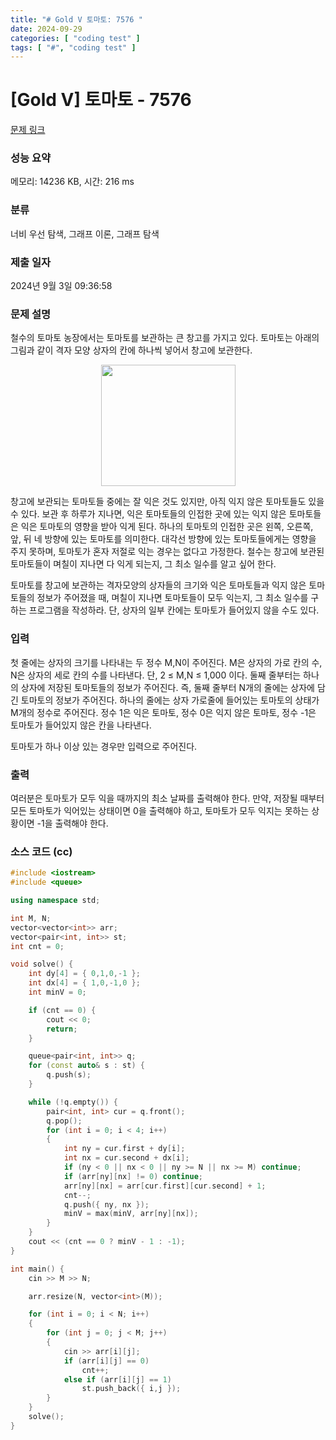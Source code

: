 ```yaml
---
title: "# Gold V 토마토: 7576 "
date: 2024-09-29
categories: [ "coding test" ]
tags: [ "#", "coding test" ]
---
```


# [Gold V] 토마토 - 7576 

[문제 링크](https://www.acmicpc.net/problem/7576) 

### 성능 요약

메모리: 14236 KB, 시간: 216 ms

### 분류

너비 우선 탐색, 그래프 이론, 그래프 탐색

### 제출 일자

2024년 9월 3일 09:36:58

### 문제 설명

<p>철수의 토마토 농장에서는 토마토를 보관하는 큰 창고를 가지고 있다. 토마토는 아래의 그림과 같이 격자 모양 상자의 칸에 하나씩 넣어서 창고에 보관한다. </p>

<p style="text-align: center;"><img alt="" src="https://u.acmicpc.net/de29c64f-dee7-4fe0-afa9-afd6fc4aad3a/Screen%20Shot%202021-06-22%20at%202.41.22%20PM.png" style="width: 215px; height: 194px;"></p>

<p>창고에 보관되는 토마토들 중에는 잘 익은 것도 있지만, 아직 익지 않은 토마토들도 있을 수 있다. 보관 후 하루가 지나면, 익은 토마토들의 인접한 곳에 있는 익지 않은 토마토들은 익은 토마토의 영향을 받아 익게 된다. 하나의 토마토의 인접한 곳은 왼쪽, 오른쪽, 앞, 뒤 네 방향에 있는 토마토를 의미한다. 대각선 방향에 있는 토마토들에게는 영향을 주지 못하며, 토마토가 혼자 저절로 익는 경우는 없다고 가정한다. 철수는 창고에 보관된 토마토들이 며칠이 지나면 다 익게 되는지, 그 최소 일수를 알고 싶어 한다.</p>

<p>토마토를 창고에 보관하는 격자모양의 상자들의 크기와 익은 토마토들과 익지 않은 토마토들의 정보가 주어졌을 때, 며칠이 지나면 토마토들이 모두 익는지, 그 최소 일수를 구하는 프로그램을 작성하라. 단, 상자의 일부 칸에는 토마토가 들어있지 않을 수도 있다.</p>

### 입력 

 <p>첫 줄에는 상자의 크기를 나타내는 두 정수 M,N이 주어진다. M은 상자의 가로 칸의 수, N은 상자의 세로 칸의 수를 나타낸다. 단, 2 ≤ M,N ≤ 1,000 이다. 둘째 줄부터는 하나의 상자에 저장된 토마토들의 정보가 주어진다. 즉, 둘째 줄부터 N개의 줄에는 상자에 담긴 토마토의 정보가 주어진다. 하나의 줄에는 상자 가로줄에 들어있는 토마토의 상태가 M개의 정수로 주어진다. 정수 1은 익은 토마토, 정수 0은 익지 않은 토마토, 정수 -1은 토마토가 들어있지 않은 칸을 나타낸다.</p>

<p>토마토가 하나 이상 있는 경우만 입력으로 주어진다.</p>

### 출력 

 <p>여러분은 토마토가 모두 익을 때까지의 최소 날짜를 출력해야 한다. 만약, 저장될 때부터 모든 토마토가 익어있는 상태이면 0을 출력해야 하고, 토마토가 모두 익지는 못하는 상황이면 -1을 출력해야 한다.</p>


### 소스 코드 (cc)
```cc
#include <iostream>
#include <queue>

using namespace std;

int M, N;
vector<vector<int>> arr;
vector<pair<int, int>> st;
int cnt = 0;

void solve() {
	int dy[4] = { 0,1,0,-1 };
	int dx[4] = { 1,0,-1,0 };
	int minV = 0;

	if (cnt == 0) {
		cout << 0;
		return;
	}

	queue<pair<int, int>> q;
	for (const auto& s : st) {
		q.push(s);
	}

	while (!q.empty()) {
		pair<int, int> cur = q.front();
		q.pop();
		for (int i = 0; i < 4; i++)
		{
			int ny = cur.first + dy[i];
			int nx = cur.second + dx[i];
			if (ny < 0 || nx < 0 || ny >= N || nx >= M) continue;
			if (arr[ny][nx] != 0) continue;
			arr[ny][nx] = arr[cur.first][cur.second] + 1;
			cnt--;
			q.push({ ny, nx });
			minV = max(minV, arr[ny][nx]);
		}
	}
	cout << (cnt == 0 ? minV - 1 : -1);
}

int main() {
	cin >> M >> N;

	arr.resize(N, vector<int>(M));

	for (int i = 0; i < N; i++)
	{
		for (int j = 0; j < M; j++)
		{
			cin >> arr[i][j];
			if (arr[i][j] == 0) 
				cnt++;
			else if (arr[i][j] == 1) 
				st.push_back({ i,j });
		}
	}
	solve();
}
```
